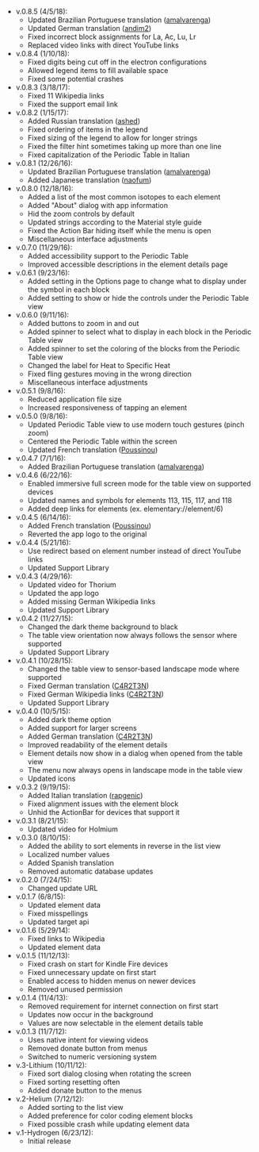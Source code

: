 ﻿- v.0.8.5 (4/5/18):
   * Updated Brazilian Portuguese translation ([amalvarenga](https://github.com/amalvarenga))
   * Updated German translation ([andim2](https://github.com/andim2))
   * Fixed incorrect block assignments for La, Ac, Lu, Lr
   * Replaced video links with direct YouTube links
- v.0.8.4 (1/10/18):
   * Fixed digits being cut off in the electron configurations
   * Allowed legend items to fill available space
   * Fixed some potential crashes
- v.0.8.3 (3/18/17):
   * Fixed 11 Wikipedia links
   * Fixed the support email link
- v.0.8.2 (1/15/17):
   * Added Russian translation ([ashed](https://github.com/ashed))
   * Fixed ordering of items in the legend
   * Fixed sizing of the legend to allow for longer strings
   * Fixed the filter hint sometimes taking up more than one line
   * Fixed capitalization of the Periodic Table in Italian
- v.0.8.1 (12/26/16):
   * Updated Brazilian Portuguese translation ([amalvarenga](https://github.com/amalvarenga))
   * Added Japanese translation ([naofum](https://github.com/naofum))
- v.0.8.0 (12/18/16):
   * Added a list of the most common isotopes to each element
   * Added "About" dialog with app information
   * Hid the zoom controls by default
   * Updated strings according to the Material style guide
   * Fixed the Action Bar hiding itself while the menu is open
   * Miscellaneous interface adjustments
- v.0.7.0 (11/29/16):
   * Added accessibility support to the Periodic Table
   * Improved accessible descriptions in the element details page
- v.0.6.1 (9/23/16):
   * Added setting in the Options page to change what to display under the symbol in each block
   * Added setting to show or hide the controls under the Periodic Table view
- v.0.6.0 (9/11/16):
   * Added buttons to zoom in and out
   * Added spinner to select what to display in each block in the Periodic Table view
   * Added spinner to set the coloring of the blocks from the Periodic Table view
   * Changed the label for Heat to Specific Heat
   * Fixed fling gestures moving in the wrong direction
   * Miscellaneous interface adjustments
- v.0.5.1 (9/8/16):
   * Reduced application file size
   * Increased responsiveness of tapping an element
- v.0.5.0 (9/8/16):
   * Updated Periodic Table view to use modern touch gestures (pinch zoom)
   * Centered the Periodic Table within the screen
   * Updated French translation ([Poussinou](https://github.com/Poussinou))
- v.0.4.7 (7/1/16):
   * Added Brazilian Portuguese translation ([amalvarenga](https://github.com/amalvarenga))
- v.0.4.6 (6/22/16):
   * Enabled immersive full screen mode for the table view on supported devices
   * Updated names and symbols for elements 113, 115, 117, and 118
   * Added deep links for elements (ex. elementary://element/6)
- v.0.4.5 (6/14/16):
   * Added French translation ([Poussinou](https://github.com/Poussinou))
   * Reverted the app logo to the original
- v.0.4.4 (5/21/16):
   * Use redirect based on element number instead of direct YouTube links
   * Updated Support Library
- v.0.4.3 (4/29/16):
   * Updated video for Thorium
   * Updated the app logo
   * Added missing German Wikipedia links
   * Updated Support Library
- v.0.4.2 (11/27/15):
   * Changed the dark theme background to black
   * The table view orientation now always follows the sensor where supported
   * Updated Support Library
- v.0.4.1 (10/28/15):
   * Changed the table view to sensor-based landscape mode where supported
   * Fixed German translation ([C4R2T3N](https://github.com/C4R2T3N))
   * Fixed German Wikipedia links ([C4R2T3N](https://github.com/C4R2T3N))
   * Updated Support Library
- v.0.4.0 (10/5/15):
   * Added dark theme option
   * Added support for larger screens
   * Added German translation ([C4R2T3N](https://github.com/C4R2T3N))
   * Improved readability of the element details
   * Element details now show in a dialog when opened from the table view
   * The menu now always opens in landscape mode in the table view
   * Updated icons
- v.0.3.2 (9/19/15):
   * Added Italian translation ([rapgenic](https://github.com/rapgenic))
   * Fixed alignment issues with the element block
   * Unhid the ActionBar for devices that support it
- v.0.3.1 (8/21/15):
   * Updated video for Holmium
- v.0.3.0 (8/10/15):
   * Added the ability to sort elements in reverse in the list view
   * Localized number values
   * Added Spanish translation
   * Removed automatic database updates
- v.0.2.0 (7/24/15):
   * Changed update URL
- v.0.1.7 (6/8/15):
   * Updated element data
   * Fixed misspellings
   * Updated target api
- v.0.1.6 (5/29/14):
   * Fixed links to Wikipedia
   * Updated element data
- v.0.1.5 (11/12/13):
   * Fixed crash on start for Kindle Fire devices
   * Fixed unnecessary update on first start
   * Enabled access to hidden menus on newer devices
   * Removed unused permission
- v.0.1.4 (11/4/13):
   * Removed requirement for internet connection on first start
   * Updates now occur in the background
   * Values are now selectable in the element details table
- v.0.1.3 (11/7/12):
   * Uses native intent for viewing videos
   * Removed donate button from menus
   * Switched to numeric versioning system
- v.3-Lithium (10/11/12):
   * Fixed sort dialog closing when rotating the screen
   * Fixed sorting resetting often
   * Added donate button to the menus
- v.2-Helium (7/12/12):
   * Added sorting to the list view
   * Added preference for color coding element blocks
   * Fixed possible crash while updating element data
- v.1-Hydrogen (6/23/12):
   * Initial release
